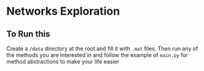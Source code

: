 # Networks Exploration

## To Run this
Create a `/data` directory at the root and fill it with `.mat` files. Then run any of the methods you are interested in and follow the example of `main.py` for method abstractions to make your life easier
